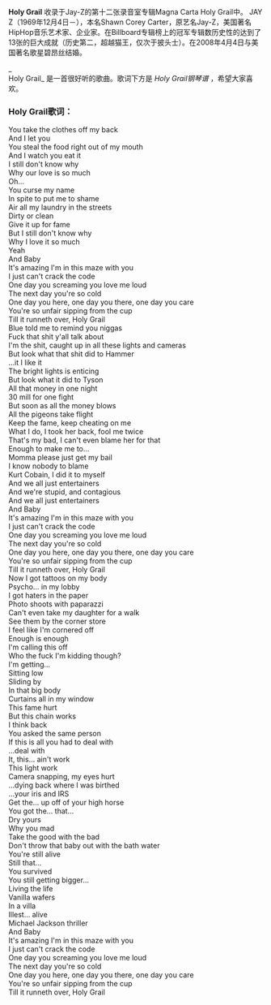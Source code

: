 

**Holy Grail** 收录于Jay-Z的第十二张录音室专辑Magna Carta Holy Grail中。 JAY
Z（1969年12月4日－），本名Shawn Corey
Carter，原艺名Jay-Z，美国著名HipHop音乐艺术家、企业家。在Billboard专辑榜上的冠军专辑数历史性的达到了13张的巨大成就（历史第二，超越猫王，仅次于披头士）。在2008年4月4日与美国著名歌星碧昂丝结婚。

_  
Holy Grail_ 是一首很好听的歌曲。歌词下方是 _Holy Grail钢琴谱_ ，希望大家喜欢。

### Holy Grail歌词：

You take the clothes off my back  
And I let you  
You steal the food right out of my mouth  
And I watch you eat it  
I still don't know why  
Why our love is so much  
Oh…  
You curse my name  
In spite to put me to shame  
Air all my laundry in the streets  
Dirty or clean  
Give it up for fame  
But I still don't know why  
Why I love it so much  
Yeah  
And Baby  
It's amazing I'm in this maze with you  
I just can't crack the code  
One day you screaming you love me loud  
The next day you're so cold  
One day you here, one day you there, one day you care  
You're so unfair sipping from the cup  
Till it runneth over, Holy Grail  
Blue told me to remind you niggas  
Fuck that shit y'all talk about  
I'm the shit, caught up in all these lights and cameras  
But look what that shit did to Hammer  
…it I like it  
The bright lights is enticing  
But look what it did to Tyson  
All that money in one night  
30 mill for one fight  
But soon as all the money blows  
All the pigeons take flight  
Keep the fame, keep cheating on me  
What I do, I took her back, fool me twice  
That's my bad, I can't even blame her for that  
Enough to make me to…  
Momma please just get my bail  
I know nobody to blame  
Kurt Cobain, I did it to myself  
And we all just entertainers  
And we're stupid, and contagious  
And we all just entertainers  
And Baby  
It's amazing I'm in this maze with you  
I just can't crack the code  
One day you screaming you love me loud  
The next day you're so cold  
One day you here, one day you there, one day you care  
You're so unfair sipping from the cup  
Till it runneth over, Holy Grail  
Now I got tattoos on my body  
Psycho… in my lobby  
I got haters in the paper  
Photo shoots with paparazzi  
Can't even take my daughter for a walk  
See them by the corner store  
I feel like I'm cornered off  
Enough is enough  
I'm calling this off  
Who the fuck I'm kidding though?  
I'm getting…  
Sitting low  
Sliding by  
In that big body  
Curtains all in my window  
This fame hurt  
But this chain works  
I think back  
You asked the same person  
If this is all you had to deal with  
…deal with  
It, this… ain't work  
This light work  
Camera snapping, my eyes hurt  
…dying back where I was birthed  
…your iris and IRS  
Get the… up off of your high horse  
You got the… that…  
Dry yours  
Why you mad  
Take the good with the bad  
Don't throw that baby out with the bath water  
You're still alive  
Still that…  
You survived  
You still getting bigger…  
Living the life  
Vanilla wafers  
In a villa  
Illest… alive  
Michael Jackson thriller  
And Baby  
It's amazing I'm in this maze with you  
I just can't crack the code  
One day you screaming you love me loud  
The next day you're so cold  
One day you here, one day you there, one day you care  
You're so unfair sipping from the cup  
Till it runneth over, Holy Grail

